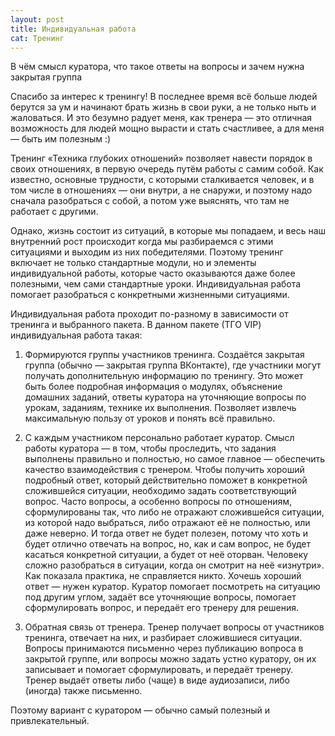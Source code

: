 ```yaml
---
layout: post
title: Индивидуальная работа
cat: Тренинг
---
```


В чём смысл куратора, что такое ответы на вопросы и зачем нужна закрытая группа

Спасибо за интерес к тренингу! В последнее время всё больше людей берутся за ум и начинают брать жизнь в свои руки, а не только ныть и жаловаться. И это безумно радует меня, как тренера — это отличная возможность для людей мощно вырасти и стать счастливее, а для меня — быть им полезным :)

Тренинг «Техника глубоких отношений» позволяет навести порядок в своих отношениях, в первую очередь путём работы с самим собой. Как известно, основные трудности, с которыми сталкивается человек, и в том числе в отношениях — они внутри, а не снаружи, и поэтому надо сначала разобраться с собой, а потом уже выяснять, что там не работает с другими.

Однако, жизнь состоит из ситуаций, в которые мы попадаем, и весь наш внутренний рост происходит когда мы разбираемся с этими ситуациями и выходим из них победителями. Поэтому тренинг включает не только стандартные модули, но и элементы индивидуальной работы, которые часто оказываются даже более полезными, чем сами стандартные уроки. Индивидуальная работа помогает разобраться с конкретными жизненными ситуациями.

Индивидуальная работа проходит по-разному в зависимости от тренинга и выбранного пакета. В данном пакете (ТГО VIP) индивидуальная работа такая:

1) Формируются группы участников тренинга. Создаётся закрытая группа (обычно — закрытая группа ВКонтакте), где участники могут получать дополнительную информацию по тренингу. Это может быть более подробная информация о модулях, объяснение домашних заданий, ответы куратора на уточняющие вопросы по урокам, заданиям, технике их выполнения. Позволяет извлечь максимальную пользу от уроков и понять всё правильно.

2) С каждым участником персонально работает куратор. Смысл работы куратора — в том, чтобы проследить, что задания выполнены правильно и полностью, но самое главное — обеспечить качество взаимодействия с тренером. Чтобы получить хороший подробный ответ, который действительно поможет в конкретной сложившейся ситуации, необходимо задать соответствующий вопрос. Часто вопросы, а особенно вопросы по отношениям, сформулированы так, что либо не отражают сложившейся ситуации, из которой надо выбраться, либо отражают её не полностью, или даже неверно. И тогда ответ не будет полезен, потому что хоть и будет отлично отвечать на вопрос, но, как и сам вопрос, не будет касаться конкретной ситуации, а будет от неё оторван. Человеку сложно разобраться в ситуации, когда он смотрит на неё «изнутри». Как показала практика, не справляется никто. Хочешь хороший ответ — нужен куратор. Куратор помогает посмотреть на ситуацию под другим углом, задаёт все уточняющие вопросы, помогает сформулировать вопрос, и передаёт его тренеру для решения.

3) Обратная связь от тренера. Тренер получает вопросы от участников тренинга, отвечает на них, и разбирает сложившиеся ситуации. Вопросы принимаются письменно через публикацию вопроса в закрытой группе, или вопросы можно задать устно куратору, он их записывает и помогает сформулировать, и передаёт тренеру. Тренер выдаёт ответы либо (чаще) в виде аудиозаписи, либо (иногда) также письменно.

Поэтому вариант с куратором — обычно самый полезный и привлекательный.